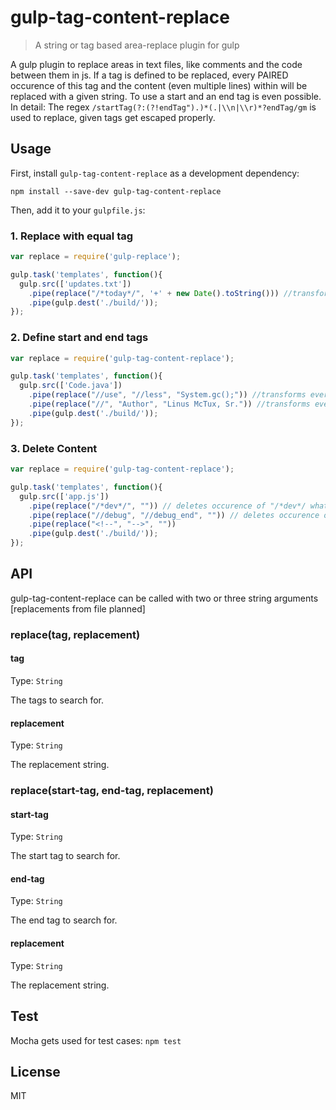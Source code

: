 # gulp-tag-content-replace
> A string or tag based area-replace plugin for gulp

A gulp plugin to replace areas in text files, like comments and the code between them in js. If a tag is defined to be replaced, every PAIRED occurence of this tag and the content (even multiple lines) within will be replaced with a given string. To use a start and an end tag is even possible. In detail: The regex `/startTag(?:(?!endTag").)*(.|\\n|\\r)*?endTag/gm` is used to replace, given tags get escaped properly.

## Usage

First, install `gulp-tag-content-replace` as a development dependency:

```shell
npm install --save-dev gulp-tag-content-replace
```

Then, add it to your `gulpfile.js`:

### 1. Replace with equal tag
```javascript
var replace = require('gulp-replace');

gulp.task('templates', function(){
  gulp.src(['updates.txt'])
    .pipe(replace("/*today*/", '+' + new Date().toString())) //transforms every /*today*/ -> "day month Date year...."
    .pipe(gulp.dest('./build/'));
});
```
### 2. Define start and end tags
```javascript
var replace = require('gulp-tag-content-replace');

gulp.task('templates', function(){
  gulp.src(['Code.java'])
    .pipe(replace("//use", "//less", "System.gc();")) //transforms every "//use whateverXYZ //less" -> System.gc();
    .pipe(replace("//", "Author", "Linus McTux, Sr.")) //transforms every "//Author" -> "Linus McTux, Sr."
    .pipe(gulp.dest('./build/'));
});
```
### 3. Delete Content
```javascript
var replace = require('gulp-tag-content-replace');

gulp.task('templates', function(){
  gulp.src(['app.js'])
    .pipe(replace("/*dev*/", "")) // deletes occurence of "/*dev*/ whateverXYZ /*dev*/"
    .pipe(replace("//debug", "//debug_end", "")) // deletes occurence of "//debug whateverXYZ //debug_end"
    .pipe(replace("<!--", "-->", ""))
    .pipe(gulp.dest('./build/'));
});
```

## API

gulp-tag-content-replace can be called with two or three string arguments [replacements from file planned]

### replace(tag, replacement)

#### tag
Type: `String`

The tags to search for.

#### replacement
Type: `String`

The replacement string.

### replace(start-tag, end-tag, replacement)

#### start-tag
Type: `String`

The start tag to search for.

#### end-tag
Type: `String`

The end tag to search for.

#### replacement
Type: `String`

The replacement string.

## Test
Mocha gets used for test cases:
`npm test`

## License
MIT
